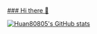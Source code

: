 [### Hi there 👋](url)

<!--
**Huan80805/Huan80805** is a ✨ _special_ ✨ repository because its `README.md` (this file) appears on your GitHub profile.

Here are some ideas to get you started:

- 🔭 I’m currently working on ...
- 🌱 I’m currently learning ...
- 👯 I’m looking to collaborate on ...
- 🤔 I’m looking for help with ...
- 💬 Ask me about ...
- 📫 How to reach me: ...
- 😄 Pronouns: ...
- ⚡ Fun fact: ...
-->
[![Huan80805's GitHub stats](https://github-readme-stats.vercel.app/api?username=huan80805&show_icons=true&theme=radical)](https://github.com/anuraghazra/github-readme-stats)
